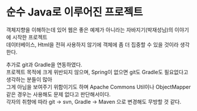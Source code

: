 # 순수 Java로 이루어진 프로젝트
객체지향을 이해하는데 있어 웹은 좋은 예제가 아니라는 자바지기(박재성님)의 이야기에 시작한 프로젝트 <br/>
데이터베이스, Html을 전혀 사용하지 않기에 객체에 좀 더 집중할 수 있을 것이라 생각한다. <br/>

추가로 git과 Gradle을 연동하였다. <br/>
프로젝트 목적에 크게 위반되지 않으며, Spring이 없으면 git도 Gradle도 필요없다고 생각하는 분들이 많아 <br/>
그게 아님을 보여주기 위함이기도 하며 Apache Commons Util이나 ObjectMapper 같은 경우는 사용해도 문제 없다고 판단해서이다. <br/>
각자의 취향에 따라 git -> svn, Gradle -> Maven 으로 변경해도 무방할 것 같다.
